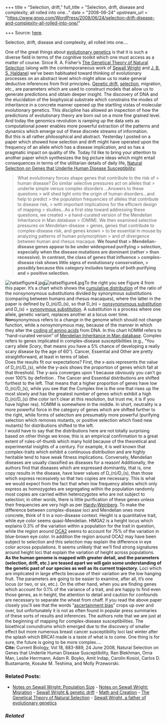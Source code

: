 +++
title = "Selection, drift,"
full_title = "Selection, drift, disease and complexity, all rolled into one…"
date = "2008-06-24"
upstream_url = "https://www.gnxp.com/WordPress/2008/06/24/selection-drift-disease-and-complexity-all-rolled-into-one/"

+++
Source: [here](https://www.gnxp.com/WordPress/2008/06/24/selection-drift-disease-and-complexity-all-rolled-into-one/).

Selection, drift, disease and complexity, all rolled into one….

One of the great things about [evolutionary genetics](http://www.science.uva.nl/~seop/entries/evolutionary-genetics/) is that it is such a diverse field in terms of the cognitive toolkit which one must access as a matter of course. Since R. A. Fisher’s [The Genetical Theory of Natural Selection](https://www.amazon.com/exec/obidos/ASIN/0198504403/geneexpressio-20/) (along with the contemporaneous work of [Sewall Wright](https://en.wikipedia.org/wiki/Sewall_Wright) and [J. B. S. Haldane](https://en.wikipedia.org/wiki/J._B._S._Haldane)) we’ve been habituated toward thinking of evolutionary processes on an abstract level which might allow us to make general deductive inferences from first principles. [Genetic drift](https://en.wikipedia.org/wiki/Genetic_drift), [selection](https://en.wikipedia.org/wiki/Natural_selection), migration, etc., are parameters which are used to construct models that allow us to generate predictions and obtain deeper insight. The discovery of DNA and the elucidation of the biophysical substrate which constrains the modes of inheritance in a concrete manner opened up the startling vistas of molecular evolutionary genetics. This discipline has allowed an inspection of how the predictions of evolutionary theory are born out on a more fine grained level. And today the genomics revolution is ramping up the data sets as computational power enables more powerful extraction of the patterns and dynamics which emerge out of these discrete streams of information.  
But this is all rather philosophical and abstract. Yesterday I posted on a paper which showed how selection and drift might have operated upon the frequency of an allele which has a disease implication, and so has a pragmatic impact on quality of life. Today I’d like to bring your attention to another paper which synthesizes the big picture ideas which might entail consequences in terms of the utilitarian details of daily life, [Natural Selection on Genes that Underlie Human Disease Susceptibility](http://www.current-biology.com/content/article/abstract?uid=PIIS0960982208006015&feed=CURBIO):

> What evolutionary forces shape genes that contribute to the risk of > human disease? Do similar selective pressures act on alleles that > underlie simple versus complex disorders …Answers to these questions > will shed light onto the origin of human disorders…and help to predict > the population frequencies of alleles that contribute to disease risk, > with important implications for the efficient design of mapping > studies…As a first step toward addressing these questions, we created > a hand-curated version of the Mendelian Inheritance in Man database > (OMIM). We then examined selective pressures on Mendelian-disease > genes, genes that contribute to complex-disease risk, and genes known > to be essential in mouse by analyzing patterns of human polymorphism > and of divergence between human and rhesus macaque. **We found that > Mendelian-disease genes appear to be under widespread purifying > selection, especially when the disease mutations are dominant (rather > than recessive). In contrast, the class of genes that influence > complex-disease risk shows little signs of evolutionary conservation, > possibly because this category includes targets of both purifying and > positive selection.**

![natselfigure4.jpg](https://i0.wp.com/blogs.discovermagazine.com/gnxp/files/natselfigure4.jpg?resize=330%2C187)![natselfigure4.jpg](https://i0.wp.com/blogs.discovermagazine.com/gnxp/files/natselfigure4.jpg?resize=330%2C187)To the right you see Figure 4 from this paper. It’s a chart which shows the [cumulative distribution](http://www.mathepi.com/comp/Images/pnorm.jpg) of the ratio of the nonsynonymous substitutions divided by synonymous substitutions (comparing between humans and rhesus macaques), where the latter in the paper is defined by D_(n)/D_(s), so that D_(n) = [nonsynonymous substitution](http://helix.mcmaster.ca/721/distance/node7.html) and D_(s) = [synonymous substitution](https://en.wikipedia.org/wiki/Synonymous_substitution). A substitution is a process where one allele, genetic variant, replaces another at a locus over time. ~~Non~~synonymous refers to a change in the genome which should not change function, while a nonsynonymous may, because of the manner in which they alter the [coding of amino acids](https://en.wikipedia.org/wiki/Genetic_code#Degeneracy_of_the_genetic_code) from DNA. In this chart hOMIM refers to “hand-curated version” of [Mendelian Inheritance in Man database](http://www.ncbi.nlm.nih.gov/sites/entrez?db=omim). Complex refers to genes implicated in complex-disease susceptibilities (e.g., “You carry allele *Scary*, that means you have a 5% chance of developing a really scary disease by the age of 60″). Cancer, Essential and Other are pretty straightforward, at least in terms of label.  
Does the results fit our expectations? First, the x-axis represents the value of D_(n)/D_(s), while the y-axis shows the proportion of genes which fall at that threshold. The y-axis converges upon 1 because obviously you can’t go over 100% by definition . The Cancer and Essential distributions are shifted furthest to the left. That means that a higher proportion of genes have low D_(n)/D_(s), while you see that the Complex line is the one that rises up the most slowly and has the greatest number of genes which exhibit a high D_(n)/D_(s) (the color isn’t clear at this resolution, but trust me, it is if you have higher res). hOMIM is somewhere in the middle. In short, neutrality is a more powerful force in the category of genes which are shifted further to the right, while forms of selection are presumably more powerful (purifying selection which removes mutants, or positive selection which fixed new mutants) for distributions shifted to the left.  
I would have to say that the distributions here are not totally surprising based on other things we know, this is an empirical confirmation to a great extent of rules-of-thumb which many hold because of the theoretical and experimental insights of a century. For example, it is well known that complex-traits which exhibit a continuous distribution and are highly heritable tend to have weak fitness implications. Conversely, Mendelian diseases are usually classified as diseases for a reason! Additionally, the authors find that diseases which are expressed dominantly, that is, one copy results in the disease, have lower values of D_(n)/D_(s), than those which express recessively so that two copies are necessary. This is what we would expect from the fact that when low frequency alleles which only express as homozygotes are segregating within the population randomly most copies are carried within heterozygotes who are not subject to selection; in other words, there is little purification of these genes unless their frequencies are very high as per [Hardy-Weinberg](https://en.wikipedia.org/wiki/Hardy-Weinberg_principle). To make the difference between complex-disease loci and Mendelian ones more concrete, think of it in a non-disease context. Height is a quantitative trait, while eye color seems quasi-Mendelian. HMGA2 is a height locus which explains 0.3% of the variation within a population for the trait in question, while the region around [OCA2](https://www.google.com/cse?cx=017254414699180528062%3Auyrcvn__yd0&q=oca2+site%3Ahttp%3A%2F%2Fscienceblogs.com%2Fgnxp%2F&sa=Search) seems to account for 75% of the variation in blue-brown eye color. In addition the region around OCA2 may have been subject to selection and this selection may explain the difference in eye color across populations. It seems unlikely that we’ll find strong signatures around height loci that explain the variation of height across populations.  
**As the human genome is mapped with greater detail, and the parameters (selection, drift, etc.) are teased apart we will gain some understanding of the genetic past of our species as well as its current trajectory.** Loci which are implicated in large effects because of their variation are the low hanging fruit. The parameters are going to be easier to examine, after all, it’s one locus (or two, or six, etc.). On the other hand, when you are finding genes which account for 0.1% of the variance of a trait, and are happy to find even those genes, as in height, the attention to detail and caution for confounds are necessary to separate the wheat from chaff. If you read the above paper closely you’ll see that the words “[ascertainment bias](https://en.wikipedia.org/wiki/Ascertainment_bias)” crops up over and over, but unfortunately it is not as often found in popular press summaries of these sorts of results and inferences. The authors note that we are just at the beginning of mapping for complex-disease susceptibilities. The bioethical conundrums which emerged due to the discovery of smaller effect but more numerous breast cancer susceptibility loci last winter after the splash which BRCA1 made is a taste of what is to come. One thing is for sure, the future is going to be more complex….  
**Cite:** Current Biology, Vol 18, 883-889, 24 June 2008, Natural Selection on Genes that Underlie Human Disease Susceptibility, Ran Blekhman, Orna Man, Leslie Herrmann, Adam R. Boyko, Amit Indap, Carolin Kosiol, Carlos D. Bustamante, Kosuke M. Teshima, and Molly Przeworski.

### Related Posts:

- [Notes on Sewall Wright: Population
  Size](https://www.gnxp.com/WordPress/2008/06/06/notes-on-sewall-wright-population-size/) - [Notes on Sewall Wright:
  Migration](https://www.gnxp.com/WordPress/2008/07/03/notes-on-sewall-wright-migration/) - [Sewall Wright & genetic
  drift](https://www.gnxp.com/WordPress/2008/05/09/sewall-wright-genetic-drift/) - [Math and
  Creation](https://www.gnxp.com/WordPress/2006/07/12/math-and-creation/) - [The Genetical Theory of Natural
  Selection](https://www.gnxp.com/WordPress/2011/12/27/the-genetical-theory-of-natural-selection/) - [Sewall Wright, a father of evolutionary
  genetics](https://www.gnxp.com/WordPress/2007/03/25/sewall-wright-a-father-of-evolutionary-genetics/)

### *Related*

[](https://www.addtoany.com/add_to/facebook?linkurl=https%3A%2F%2Fwww.gnxp.com%2FWordPress%2F2008%2F06%2F24%2Fselection-drift-disease-and-complexity-all-rolled-into-one%2F&linkname=Selection%2C%20drift%2C%20disease%20and%20complexity%2C%20all%20rolled%20into%20one%E2%80%A6. "Facebook")[](https://www.addtoany.com/add_to/twitter?linkurl=https%3A%2F%2Fwww.gnxp.com%2FWordPress%2F2008%2F06%2F24%2Fselection-drift-disease-and-complexity-all-rolled-into-one%2F&linkname=Selection%2C%20drift%2C%20disease%20and%20complexity%2C%20all%20rolled%20into%20one%E2%80%A6. "Twitter")[](https://www.addtoany.com/add_to/email?linkurl=https%3A%2F%2Fwww.gnxp.com%2FWordPress%2F2008%2F06%2F24%2Fselection-drift-disease-and-complexity-all-rolled-into-one%2F&linkname=Selection%2C%20drift%2C%20disease%20and%20complexity%2C%20all%20rolled%20into%20one%E2%80%A6. "Email")[](https://www.addtoany.com/share)
